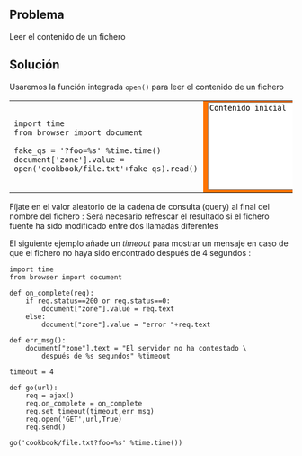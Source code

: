 Problema
--------

Leer el contenido de un fichero


Solución
--------

Usaremos la función integrada `open()` para leer el contenido de un fichero

<table width="100%">
<tr>
<td style="width:40%;padding-right:10px;">

```exec
import time
from browser import document

fake_qs = '?foo=%s' %time.time()
document['zone'].value = open('cookbook/file.txt'+fake_qs).read()
```

</td>
<td style="background-color:#FF7400;text-align:center;">
<textarea id="zone" rows=10 cols=40>Contenido inicial</textarea>
</td>
</tr>
</table>


Fíjate en el valor aleatorio de la cadena de consulta (query) al final del 
nombre del fichero : Será necesario refrescar el resultado si el fichero 
fuente ha sido modificado entre dos llamadas diferentes

El siguiente ejemplo añade un *timeout* para mostrar un mensaje en caso de 
que el fichero no haya sido encontrado después de 4 segundos :

```exec
import time
from browser import document

def on_complete(req):
    if req.status==200 or req.status==0:
        document["zone"].value = req.text
    else:
        document["zone"].value = "error "+req.text

def err_msg():
    document["zone"].text = "El servidor no ha contestado \
        después de %s segundos" %timeout

timeout = 4

def go(url):
    req = ajax()
    req.on_complete = on_complete
    req.set_timeout(timeout,err_msg)
    req.open('GET',url,True)
    req.send()

go('cookbook/file.txt?foo=%s' %time.time())
```